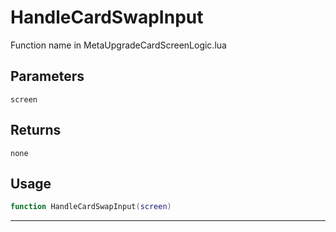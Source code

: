 # HandleCardSwapInput
Function name in MetaUpgradeCardScreenLogic.lua
## Parameters
`screen`
## Returns
`none`
## Usage
```lua
function HandleCardSwapInput(screen)
```
---
